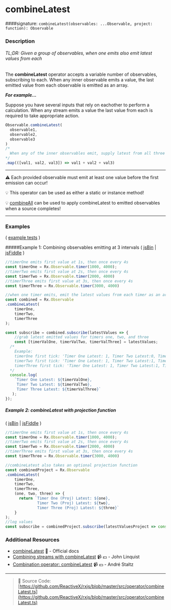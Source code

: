 # combineLatest
####signature: `combineLatest(observables: ...Observable, project: function): Observable`

### Description

###### TL;DR: Given a group of observables, when one emits also emit latest values from each

The **combineLatest** operator accepts a variable number of observables, subscribing to each. When any inner observable emits a value, 
the last emitted value from each observable is emitted as an array. 

__*For example...*__

Suppose you have several inputs that rely on eachother to perform a calculation.
When any stream emits a value the last value from each is required to take appropriate action.

```js
Observable.combineLatest(
  observable1,
  observable2,
  observable3
)
/*
  When any of the inner observables emit, supply latest from all three to calculate sum
*/
.map(([val1, val2, val3]) => val1 + val2 + val3) 
```

---
:warning: Each provided observable must emit at least one value before the first emission can occur!

:bulb:  This operator can be used as either a static or instance method!

:bulb:  [combineAll](combineall.md) can be used to apply combineLatest to emitted observables when a source completes!

---

### Examples

( [example tests](https://github.com/btroncone/learn-rxjs/blob/master/operators/specs/combination/combinelatest-spec.ts) )

#####Example 1: Combining observables emitting at 3 intervals
( [jsBin](http://jsbin.com/zupiqozaro/1/edit?js,console) | [jsFiddle](https://jsfiddle.net/btroncone/mygy9j86/) )

```js
//timerOne emits first value at 1s, then once every 4s
const timerOne = Rx.Observable.timer(1000, 4000);
//timerTwo emits first value at 2s, then once every 4s
const timerTwo = Rx.Observable.timer(2000, 4000)
//timerThree emits first value at 3s, then once every 4s
const timerThree = Rx.Observable.timer(3000, 4000)

//when one timer emits, emit the latest values from each timer as an array
const combined = Rx.Observable
.combineLatest(
    timerOne,
    timerTwo,
    timerThree
);

const subscribe = combined.subscribe(latestValues => {
	//grab latest emitted values for timers one, two, and three
	const [timerValOne, timerValTwo, timerValThree] = latestValues;
  /*
  	Example:
    timerOne first tick: 'Timer One Latest: 1, Timer Two Latest:0, Timer Three Latest: 0
    timerTwo first tick: 'Timer One Latest: 1, Timer Two Latest:1, Timer Three Latest: 0
    timerThree first tick: 'Timer One Latest: 1, Timer Two Latest:1, Timer Three Latest: 1
  */
  console.log(
    `Timer One Latest: ${timerValOne}, 
     Timer Two Latest: ${timerValTwo}, 
     Timer Three Latest: ${timerValThree}`
   );
});
```

##### Example 2: combineLatest with projection function

( [jsBin](http://jsbin.com/codotapula/1/edit?js,console) | [jsFiddle](https://jsfiddle.net/btroncone/uehasmb6/) )

```js
//timerOne emits first value at 1s, then once every 4s
const timerOne = Rx.Observable.timer(1000, 4000);
//timerTwo emits first value at 2s, then once every 4s
const timerTwo = Rx.Observable.timer(2000, 4000)
//timerThree emits first value at 3s, then once every 4s
const timerThree = Rx.Observable.timer(3000, 4000)

//combineLatest also takes an optional projection function
const combinedProject = Rx.Observable
.combineLatest(
    timerOne,
    timerTwo,
    timerThree,
    (one, two, three) => {
      return `Timer One (Proj) Latest: ${one}, 
              Timer Two (Proj) Latest: ${two}, 
              Timer Three (Proj) Latest: ${three}`
    }
);
//log values
const subscribe = combinedProject.subscribe(latestValuesProject => console.log(latestValuesProject));
```


### Additional Resources
* [combineLatest](http://reactivex.io/rxjs/class/es6/Observable.js~Observable.html#instance-method-combineLatest) :newspaper: - Official docs
* [Combining streams with combineLatest](https://egghead.io/lessons/rxjs-combining-streams-with-combinelatest?course=step-by-step-async-javascript-with-rxjs) :video_camera: :dollar: - John Linquist
* [Combination operator: combineLatest](https://egghead.io/lessons/rxjs-combination-operator-combinelatest?course=rxjs-beyond-the-basics-operators-in-depth) :video_camera: :dollar: - André Staltz

---
> :file_folder: Source Code:  [https://github.com/ReactiveX/rxjs/blob/master/src/operator/combineLatest.ts](https://github.com/ReactiveX/rxjs/blob/master/src/operator/combineLatest.ts)
